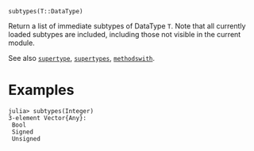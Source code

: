```
subtypes(T::DataType)
```

Return a list of immediate subtypes of DataType `T`. Note that all currently loaded subtypes are included, including those not visible in the current module.

See also [`supertype`](@ref), [`supertypes`](@ref), [`methodswith`](@ref).

# Examples

```jldoctest
julia> subtypes(Integer)
3-element Vector{Any}:
 Bool
 Signed
 Unsigned
```
